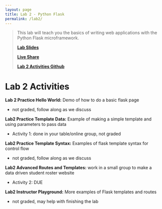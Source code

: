 ```yaml
---
layout: page
title: Lab 2 - Python Flask
permalink: /lab2/
---
```


> This lab will teach you the basics of writing web applications with the Python Flask microframework.
>
> **[Lab Slides](/lab2/lab-2.pdf)**
> 
> **[Live Share](/lab2/liveshare.pdf)**
>
> **[Lab 2 Activities Github](https://classroom.github.com/a/UC21vHTu)**


# Lab 2 Activities
**Lab 2 Practice Hello World:** Demo of how to do a basic flask page
  - not graded, follow along as we discuss

**Lab2 Practice Template Data:** Example of making a simple template and using parameters to pass data
  - Activity 1: done in your table/online group, not graded

**Lab2 Practice Template Syntax:** Examples of flask template syntax for control flow
  - not graded, follow along as we discuss

**Lab2 Advanced Routes and Templates:** work in a small group to make a data driven student roster website
  - Activity 2: DUE

**Lab2 Instructor Playground:** More examples of Flask templates and routes
  - not graded, may help with finishing the lab
